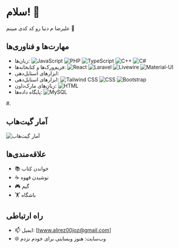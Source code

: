 # سلام! 👋
علیرضا م دنیا رو کد کدی میینم  🎉

## مهارت‌ها و فناوری‌ها

- زبان‌ها: 
  ![JavaScript](https://img.shields.io/badge/-JavaScript-F7DF1E?style=flat&logo=javascript&logoColor=black)
  ![PHP](https://img.shields.io/badge/-PHP-777BB4?style=flat&logo=php&logoColor=white) 
  ![TypeScript](https://img.shields.io/badge/-TypeScript-3178C6?style=flat&logo=typescript&logoColor=white) 
  ![C++](https://img.shields.io/badge/-C++-00599C?style=flat&logo=c%2B%2B&logoColor=white) 
  ![C#](https://img.shields.io/badge/-C%23-239120?style=flat&logo=c-sharp&logoColor=white)
- فریم‌ورک‌ها و کتابخانه‌ها: 
  ![React](https://img.shields.io/badge/-React-61DAFB?style=flat&logo=react&logoColor=black) 
  ![Laravel](https://img.shields.io/badge/-Laravel-FF2D20?style=flat&logo=laravel&logoColor=white)
  ![Livewire](https://img.shields.io/badge/-Livewire-4E56A6?style=flat&logo=livewire&logoColor=white)
  ![Material-UI](https://img.shields.io/badge/-Material--UI-0081CB?style=flat&logo=material-ui&logoColor=white)
- ابزارهای استایل‌دهی: 
- ابزارهای استایل‌دهی: 
  ![Tailwind CSS](https://img.shields.io/badge/-Tailwind%20CSS-38B2AC?style=flat&logo=tailwind-css&logoColor=white) 
  ![CSS](https://img.shields.io/badge/-CSS-1572B6?style=flat&logo=css3&logoColor=white)
  ![Bootstrap](https://img.shields.io/badge/-Bootstrap-7952B3?style=flat&logo=bootstrap&logoColor=white)
- زبان‌های مارک‌داون: 
  ![HTML](https://img.shields.io/badge/-HTML-E34F26?style=flat&logo=html5&logoColor=white)
- پایگاه داده‌ها:
  ![MySQL](https://img.shields.io/badge/-MySQL-4479A1?style=flat&logo=mysql&logoColor=white)

#.

## آمار گیت‌هاب

![آمار گیت‌هاب](https://github-readme-stats.vercel.app/api?username=your-username&show_icons=true&theme=radical)

## علاقه‌مندی‌ها

- 📚 خواندن کتاب
- ☕ نوشیدن قهوه
- 🎮 گیم
- 🏋️ باشگاه

## راه ارتباطی

- 📫 ایمیل: [اwww.alirez00joz@gmail.com]
- 🌐 وب‌سایت: هنوز وبسایتی برای خودم نزدم

